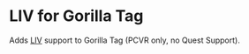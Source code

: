 # LIV for Gorilla Tag

Adds [LIV](https://store.steampowered.com/app/755540/LIV/) support to Gorilla Tag (PCVR only, no Quest Support).
